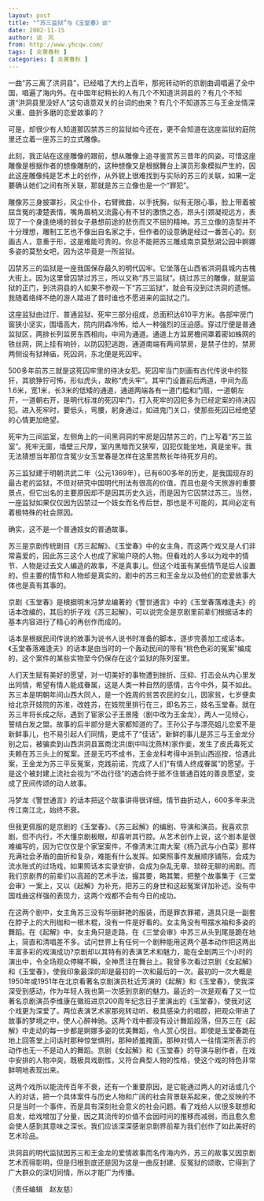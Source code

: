 ```yaml
---
layout: post
title: "“苏三监狱”与《玉堂春》谈"
date: 2002-11-15
author: 谈　风
from: http://www.yhcqw.com/
tags: [ 炎黄春秋 ]
categories: [ 炎黄春秋 ]
---
```





一曲“苏三离了洪洞县”，已经唱了大约上百年，那宛转动听的京剧曲调唱遍了全中国，唱遍了海内外。在中国年纪稍长的人有几个不知道洪洞县的？有几个不知道“洪洞县里没好人”这句语意双关的台词的由来？有几个不知道苏三与王金龙情深义重、曲折多磨的恋爱故事的？

可是，却很少有人知道那囚禁苏三的监狱如今还在，更不会知道在这座监狱的庭院里还立着一座苏三的立式雕像。


此刻，我正站在这座雕像的跟前，想从雕像上追寻鉴赏苏三昔年的风姿。可惜这座雕像是根据作者的想像雕制的，这种想像又是根据舞台上演员形象模拟产生的，因此这座雕像纯是艺术上的创作，从外貌上很难找到与实际的苏三的关联，如果一定要确认她们之间有所关联，那就是苏三立像也是一个“罪犯”。


雕像苏三身披罩衫，风尘仆仆，右臂微曲，以手抚胸，似有无限心事，脸上带着被屈含冤的凄楚表情，嘴角眉梢又流露心有不甘的激愤之态，昂头引颈凝视远方，表现了一个身逢绝境的弱女子悬想前途的悲伤而又不屈的精神。苏三立像的造型并不十分理想，雕制工艺也不像出自名家之手，但作者的设意确是经过一番苦心的。刻画古人，意重于形，这是难能可贵的。你总不能把苏三雕成南京莫愁湖公园中婀娜多姿的莫愁女吧，因为这毕竟是一所监狱。


囚禁苏三的监狱是一座我国保存最久的明代囚牢。它坐落在山西省洪洞县城内古槐大街上。因为这里曾囚禁过苏三，所以又称“苏三监狱”。绕过苏三的雕像，就是监狱的正门，到洪洞县的人如果不参观一下“苏三监狱”，就会有没到过洪洞的遗憾。我随着络绎不绝的游人踏进了昔时谁也不愿进来的监狱之门。


这座监狱由过厅、普通监狱、死牢三部分组成，总面积达610平方米。各部牢房门窗狭小坚实，围墙高大，院内阴森冷怖，给人一种强烈的压迫感。穿过厅便是普通监狱区，两排长列监房东西相向，中间为通道。通道上方监房檐间罩着密如蛛网的铁丝网，网上挂有响铃，以防囚犯逃跑，通道南端有两间禁房，是禁子住的，禁房两侧设有狱神庙，死囚洞，东北便是死囚牢。


500多年前苏三就是这死囚牢里的待决女犯。死囚牢当门刻画有古代传说中的狴犴，其貌狰狞可怖，形似虎头，故称“虎头牢”。其牢门设置前后两道，中间为高1.6米，宽1米，长3米的低矮的通道，通道两端各有一道门槛和门扇，一道朝左开，一道朝右开，是明代标准的死囚牢门，打入死牢的囚犯多为已经定案的待决囚犯。进入死牢时，要低头，弯腰，躬身通过，如进鬼门关口，使那些死囚已经绝望的心情更加绝望。


死牢为三间监室，左侧角上的一间黑洞洞的牢房是囚禁苏三的，门上写着“苏三监室”。死牢无窗，墙壁三尺厚，室内黑暗而又狭窄，囚犯仅能坐地，真是坐牢。我无法猜想当年那位含冤少女玉堂春是怎样在这里苦熬长年待死岁月的。


苏三监狱建于明朝洪武二年（公元1369年），已有600多年的历史，是我国现存的最古老的监狱，不但对研究中国明代刑法有很高的价值，而且也是今天旅游的重要景点，但它出名的主要原因却不是因其历史久远，而是因为它囚禁过苏三。当然，一座监狱如果仅仅因为囚禁过一个妓女而名传后世，那也是不可能的，其间必定有着极特殊的社会原因。

确实，这不是一个普通妓女的普通故事。


苏三是京剧传统剧目《苏三起解》、《玉堂春》中的女主角，而这两个戏又是人们非常喜爱的，因此苏三这个人也成了家喻户晓的人物。但看戏的人多以为戏中的情节、人物是过去文人编造的故事，不是真事儿。但这个戏虽有某些情节是后人设置的，但主要的情节和人物却是真实的，剧中的苏三和王金龙以及他们的恋爱故事大体也是真有其事的。


京剧《玉堂春》是根据明末冯梦龙编著的《警世通言》中的《玉堂春落难逢夫》的话本改编的，其后的折子戏《苏三起解》，可以说完全是京剧里前辈们根据话本的基本内容进行了精心的再创作而成的。


话本是根据民间传说的故事为说书人说书时准备的脚本，逐步完善加工成话本。《玉堂春落难逢夫》的话本是由当时的一个轰动民间的带有“桃色色彩的冤案”编成的，这个案件的某些实物至今仍保存在这个监狱的陈列室里。


人们天生赋有美好的愿望，对一切美好的事物遭到挫折、压抑、打击会从内心里发出同情，希望有情人能成眷属，这是人类一种自然的感情，古今中外，莫不如此。苏三本是明朝年间山西大同人，是一个姓周的贫苦农民的女儿，因家贫，七岁便卖给北京开妓院的苏淮，改姓苏，在妓院里排行在三，即名苏三，妓名玉堂春。就在苏三年将长成之际，遇到了宦家公子王景隆（剧中改为王金龙），两人一见倾心，誓结白发之盟。故事的后半部分是大家都知道的了。王孙公子与漂亮姐儿恋爱不是新鲜事儿，也不易引起人们同情，更成不了“佳话”。新鲜的事儿是苏三与王金龙分别之后，被骗卖到山西洪洞县富商沈洪(剧中叫沈燕林)家作妾，发生了皮氏毒死丈夫赖在苏三头上的冤案。还是无巧不成书，王金龙科考得中派到山西巡按，恰遇此案，王金龙为苏三平反冤案，克践前诺，完成了人们“有情人终成眷属”的愿望。于是这个被封建上流社会视为“不齿行径”的遇合终于抵不住普通百姓的善良愿望，变成了民间传颂的动人故事。

冯梦龙《警世通言》的话本把这个故事讲得很详细，情节曲折动人，600多年来流传江南江北，始终不衰。


但我更佩服的是京剧的《玉堂春》、《苏三起解》的编剧、导演和演员。我喜欢京剧，但不内行，不大懂京剧板眼，却喜听其行腔。从艺术创作上说，这个剧本是很难编写的，因为它仅仅是个家室案件，不像清末江南大案《杨乃武与小白菜》那样充满社会矛盾的曲折和复杂，难能有什么发挥。如果照事件发展顺序铺陈，会成为流水账式的过场戏，如果照话本实录安排，会成为杂乱无章、琐碎无聊的闹剧。而我们京剧界的前辈们以高超的艺术手法，撮其要，略其繁，把整个故事集于《三堂会审》一案上，又以《起解》为补充，把苏三的身世和这起冤案详加补述。没有中国戏曲这样强的表现力，这两个戏都不会有今日的成功。


在这两个剧中，女主角苏三没有华丽鲜艳的服装，而是罪衣罪裙，道具只是一副套在脖子上的大刑枷和一根木棍，没有一件是好看的。女主角没有甩摆水袖和多姿的舞蹈。在《起解》中，女主角只是走路，在《三堂会审》中苏三从头到尾是跪在地上，简直和清唱差不多。试问世界上有任何一个剧种能用这两个基本动作把这两出丰富多彩的戏演成功?京剧却以其特有的表演艺术和魅力，能在全剧两三个小时的演出中，令全场观众停睇不瞬，全神贯注在舞台上。我曾多次看过京剧《女起解》和《玉堂春》，使我印象最深的却是最初的一次和最后的一次。最初的一次大概是1950年或1951年在北京看著名京剧演员杜近芳演的《起解》和《玉堂春》，使我深深受到感动，作为年轻人我也第一次感到京剧的魅力。最近的一次是观看了又一位著名京剧演员李维康在徽班进京200周年纪念日子里演出的《玉堂春》，使我对这个戏更为深爱了。两位表演艺术家那宛转动听、极具感染力的唱腔，把观众带进了故事的梦境之中，使人心醉神驰。这两个戏中都没有设计舞蹈段落，但苏三在《起解》中走动的每一步都是婀娜多姿的优美舞蹈，令人赏心悦目。即使是玉堂春跪在地上回答堂上问话时那种惊堂惧刑，那种娇羞掩面，那种对情人一往情深所表示的动作也无一不是动人的舞蹈。京剧《女起解》和《玉堂春》的导演与剧作者，在戏中安排的人物冲突，既极具戏剧性，又符合典型人物的性格，使这个戏的特色非常鲜明地表现出来。


这两个戏所以能流传百年不衰，还有一个重要原因，是它能通过两人的对话或几个人的对话，把一个具体案件与历史人物和广阔的社会背景联系起来，使之反映的不只是当时一个事件，而是具有深刻社会意义的社会问题。看了戏给人以很多联想和启发，给戏增加了分量，因之其流传的价值不会因时间的推移而减弱，而且愈久愈会使人感到其意味之深长。我们应该深深感谢京剧界前辈为我们创作了如此美好的艺术珍品。


洪洞县的明代监狱因苏三和王金龙的爱情故事而名传海内外，苏三的故事又因京剧艺术而得彰明，但是归根到底还是因为这是一曲反封建、反冤狱的颂歌，它得到了广大群众的深切同情，所以才能广为传播。

（责任编辑　赵友慈）


